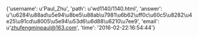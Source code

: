 {'username': u'Paul_Zhu', 'path': u'wd1140/1140.html', 'answer': u'\u6284\u88ad\u5e94\u8be5\u88ab\u7981\u6b62\uff0c\u60c5\u8282\u4e25\u91cd\u8005\u5e94\u53d6\u6d88\u6210\u7ee9', 'email': u'zhufengminpaul@163.com', 'time': '2016-02-22:16:54:44'}